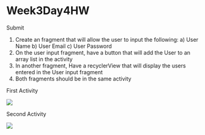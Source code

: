 # Week3Day4HW
Submit

1. Create an fragment that will allow the user to input the following:
a) User Name
b) User Email
c) User Password
2. On the user input fragment, have a button that will add the User to an array list in the activity
3. In another fragment, Have a recyclerView that will display the users entered in the User input fragment
4. Both fragments should be in the same activity



First Activity

![](Pictures/Pic1.png)




Second Activity

![](Pictures/Pic2.png)
